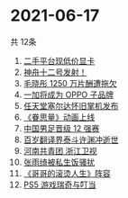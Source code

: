 # 2021-06-17
  共 12条

  <!-- BEGIN -->
  <!-- 最后更新时间:Thu Jun 17 2021 04:13:00 GMT+0000 (Coordinated Universal Time) -->
  1. [二手平台现低价显卡](https://www.zhihu.com/search?q=显卡)
1. [神舟十二号发射！](https://www.zhihu.com/search?q=神舟十二号)
1. [毛晓彤 1250 万片酬遭拖欠](https://www.zhihu.com/search?q=毛晓彤)
1. [一加将成为 OPPO 子品牌](https://www.zhihu.com/search?q=一加)
1. [任天堂塞尔达怀旧掌机发布](https://www.zhihu.com/search?q=塞尔达)
1. [《眷思量》动画上线](https://www.zhihu.com/search?q=眷思量)
1. [中国男足晋级 12 强赛](https://www.zhihu.com/search?q=中国男足)
1. [百岁翻译界泰斗许渊冲逝世](https://www.zhihu.com/search?q=许渊冲)
1. [河南共青团 浙江卫视](https://www.zhihu.com/search?q=浙江卫视抄袭)
1. [张雨绮被私生饭骚扰](https://www.zhihu.com/search?q=张雨绮)
1. [《哥哥的滚烫人生》阵容](https://www.zhihu.com/search?q=哥哥的滚烫人生)
1. [PS5 游戏瑞奇与叮当](https://www.zhihu.com/search?q=瑞奇与叮当)
  <!-- END -->
  